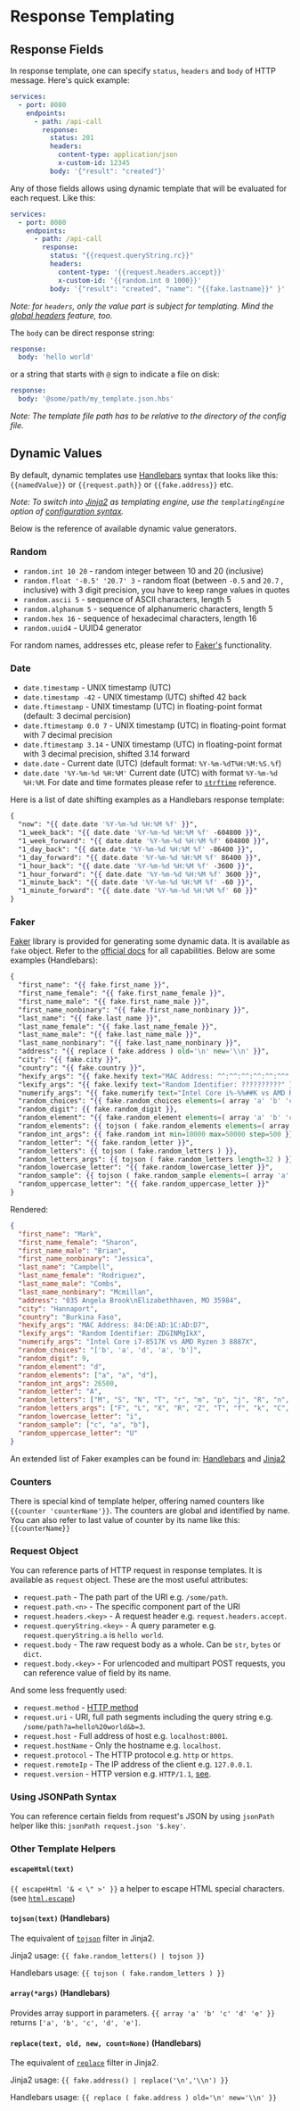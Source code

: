 # Response Templating

## Response Fields

In response template, one can specify `status`, `headers` and `body` of HTTP message. Here's quick example:

```yaml
services:
  - port: 8080
    endpoints:
      - path: /api-call
        response:
          status: 201
          headers:
            content-type: application/json
            x-custom-id: 12345
          body: '{"result": "created"}'
```

Any of those fields allows using dynamic template that will be evaluated for each request. Like this:

```yaml
services:
  - port: 8080
    endpoints:
      - path: /api-call
        response:
          status: "{{request.queryString.rc}}"
          headers:
            content-type: '{{request.headers.accept}}'
            x-custom-id: '{{random.int 0 1000}}'
          body: '{"result": "created", "name": "{{fake.lastname}}" }'
```

_Note: for `headers`, only the value part is subject for templating. Mind
the [global headers](Configuring.md#global-settings) feature, too._

The `body` can be direct response string:

```yaml
response:
  body: 'hello world'
```

or a string that starts with `@` sign to indicate a file on disk:

```yaml
response:
  body: '@some/path/my_template.json.hbs'
```

_Note: The template file path has to be relative to the directory of the config file._

## Dynamic Values

By default, dynamic templates use [Handlebars](https://handlebarsjs.com/guide/) syntax that looks like
this: `{{namedValue}}` or `{{request.path}}` or `{{fake.address}}` etc.

_Note: To switch into [Jinja2](https://jinja.palletsprojects.com/en/2.11.x/) as templating engine, use
the `templatingEngine` option of [configuration syntax](Configuring.md#advanced-templating-with-jinja2)._

Below is the reference of available dynamic value generators.

### Random

- `random.int 10 20` - random integer between 10 and 20 (inclusive)
- `random.float '-0.5' '20.7' 3` - random float (between `-0.5` and `20.7` , inclusive) with 3 digit precision, you have to keep range values in quotes
- `random.ascii 5` - sequence of ASCII characters, length 5
- `random.alphanum 5` - sequence of alphanumeric characters, length 5
- `random.hex 16` - sequence of hexadecimal characters, length 16
- `random.uuid4` - UUID4 generator

For random names, addresses etc, please refer to [Faker's](#faker) functionality.

### Date

- `date.timestamp` - UNIX timestamp (UTC)
- `date.timestamp -42` - UNIX timestamp (UTC) shifted 42 back
- `date.ftimestamp` - UNIX timestamp (UTC) in floating-point format (default: 3 decimal percision)
- `date.ftimestamp 0.0 7` - UNIX timestamp (UTC) in floating-point format with 7 decimal precision
- `date.ftimestamp 3.14` - UNIX timestamp (UTC) in floating-point format with 3 decimal precision, shifted 3.14 forward
- `date.date` - Current date (UTC) (default format: `%Y-%m-%dT%H:%M:%S.%f`)
- `date.date '%Y-%m-%d %H:%M'` Current date (UTC) with format `%Y-%m-%d %H:%M`. For date and time formates please refer to [`strftime`](https://strftime.org/) reference.

Here is a list of date shifting examples as a Handlebars response template:

```hbs
{
  "now": "{{ date.date '%Y-%m-%d %H:%M %f' }}",
  "1_week_back": "{{ date.date '%Y-%m-%d %H:%M %f' -604800 }}",
  "1_week_forward": "{{ date.date '%Y-%m-%d %H:%M %f' 604800 }}",
  "1_day_back": "{{ date.date '%Y-%m-%d %H:%M %f' -86400 }}",
  "1_day_forward": "{{ date.date '%Y-%m-%d %H:%M %f' 86400 }}",
  "1_hour_back": "{{ date.date '%Y-%m-%d %H:%M %f' -3600 }}",
  "1_hour_forward": "{{ date.date '%Y-%m-%d %H:%M %f' 3600 }}",
  "1_minute_back": "{{ date.date '%Y-%m-%d %H:%M %f' -60 }}",
  "1_minute_forward": "{{ date.date '%Y-%m-%d %H:%M %f' 60 }}"
}
```

### Faker

[Faker](https://faker.readthedocs.io/en/master/providers.html) library is provided for generating some dynamic data.
It is available as `fake` object. Refer to the [official docs](https://faker.readthedocs.io/en/master/providers.html)
for all capabilities. Below are some examples (Handlebars):

```hbs
{
  "first_name": "{{ fake.first_name }}",
  "first_name_female": "{{ fake.first_name_female }}",
  "first_name_male": "{{ fake.first_name_male }}",
  "first_name_nonbinary": "{{ fake.first_name_nonbinary }}",
  "last_name": "{{ fake.last_name }}",
  "last_name_female": "{{ fake.last_name_female }}",
  "last_name_male": "{{ fake.last_name_male }}",
  "last_name_nonbinary": "{{ fake.last_name_nonbinary }}",
  "address": "{{ replace ( fake.address ) old='\n' new='\\n' }}",
  "city": "{{ fake.city }}",
  "country": "{{ fake.country }}",
  "hexify_args": "{{ fake.hexify text="MAC Address: ^^:^^:^^:^^:^^:^^" upper=true }}",
  "lexify_args": "{{ fake.lexify text="Random Identifier: ??????????" }}",
  "numerify_args": "{{ fake.numerify text="Intel Core i%-%%##K vs AMD Ryzen % %%##X" }}",
  "random_choices": "{{ fake.random_choices elements=( array 'a' 'b' 'c' 'd' 'e' ) }}",
  "random_digit": {{ fake.random_digit }},
  "random_element": "{{ fake.random_element elements=( array 'a' 'b' 'c' 'd' 'e' ) }}",
  "random_elements": {{ tojson ( fake.random_elements elements=( array 'a' 'b' 'c' 'd' 'e' ) length=3 unique=True ) }},
  "random_int_args": {{ fake.random_int min=10000 max=50000 step=500 }},
  "random_letter": "{{ fake.random_letter }}",
  "random_letters": {{ tojson ( fake.random_letters ) }},
  "random_letters_args": {{ tojson ( fake.random_letters length=32 ) }},
  "random_lowercase_letter": "{{ fake.random_lowercase_letter }}",
  "random_sample": {{ tojson ( fake.random_sample elements=( array 'a' 'b' 'c' 'd' 'e' ) ) }},
  "random_uppercase_letter": "{{ fake.random_uppercase_letter }}"
}
```

Rendered:

```json
{
  "first_name": "Mark",
  "first_name_female": "Sharon",
  "first_name_male": "Brian",
  "first_name_nonbinary": "Jessica",
  "last_name": "Campbell",
  "last_name_female": "Rodriguez",
  "last_name_male": "Combs",
  "last_name_nonbinary": "Mcmillan",
  "address": "035 Angela Brook\nElizabethhaven, MO 35984",
  "city": "Hannaport",
  "country": "Burkina Faso",
  "hexify_args": "MAC Address: 84:DE:AD:1C:AD:D7",
  "lexify_args": "Random Identifier: ZDGINMgIkX",
  "numerify_args": "Intel Core i7-8517K vs AMD Ryzen 3 8887X",
  "random_choices": "['b', 'a', 'd', 'a', 'b']",
  "random_digit": 9,
  "random_element": "d",
  "random_elements": ["a", "a", "d"],
  "random_int_args": 26500,
  "random_letter": "A",
  "random_letters": ["M", "S", "N", "T", "r", "m", "p", "j", "R", "n", "g", "g", "A", "w", "o", "d"],
  "random_letters_args": ["F", "L", "X", "R", "Z", "T", "f", "k", "C", "v", "U", "d", "d", "S", "p", "j", "s", "F", "M", "X", "k", "J", "P", "R", "W", "m", "i", "A", "x", "o", "r", "H"],
  "random_lowercase_letter": "i",
  "random_sample": ["c", "a", "b"],
  "random_uppercase_letter": "U"
}
```

An extended list of Faker examples can be found in: [Handlebars](https://github.com/up9inc/mockintosh/blob/main/tests/configs/json/hbs/core/templates/faker.json.hbs) and [Jinja2](https://github.com/up9inc/mockintosh/blob/main/tests/configs/json/j2/core/templates/faker.json.j2)

### Counters

There is special kind of template helper, offering named counters like `{{counter 'counterName'}}`. The counters are global and identified by name. You can also refer to last value of counter by its name like this: `{{counterName}}`

### Request Object

You can reference parts of HTTP request in response templates. It is available as `request` object. These are the most
useful attributes:

- `request.path` - The path part of the URI e.g. `/some/path`.
- `request.path.<n>` - The specific component part of the URI
- `request.headers.<key>` - A request header e.g. `request.headers.accept`.
- `request.queryString.<key>` - A query parameter e.g. `request.queryString.a` is `hello world`.
- `request.body` - The raw request body as a whole. Can be `str`, `bytes` or `dict`.
- `request.body.<key>` - For urlencoded and multipart POST requests, you can reference value of field by its name.


And some less frequently used:

- `request.method` - [HTTP method](https://www.w3.org/Protocols/rfc2616/rfc2616-sec9.html)
- `request.uri` - URI, full path segments including the query string e.g. `/some/path?a=hello%20world&b=3`.
- `request.host` - Full address of host e.g. `localhost:8001`.
- `request.hostName` - Only the hostname e.g. `localhost`.
- `request.protocol` - The HTTP protocol e.g. `http` or `https`.
- `request.remoteIp` - The IP address of the client e.g. `127.0.0.1`.
- `request.version` - HTTP version e.g. `HTTP/1.1`, [see](https://tools.ietf.org/html/rfc2145).

### Using JSONPath Syntax

You can reference certain fields from request's JSON by using `jsonPath` helper like this: `jsonPath request.json '$.key'`.

### Other Template Helpers

#### `escapeHtml(text)`

`{{ escapeHtml '& < \" >' }}` a helper to escape HTML special characters. (see [`html.escape`](https://wiki.python.org/moin/EscapingHtml))

#### `tojson(text)` (Handlebars)

The equivalent of [`tojson`](https://jinja.palletsprojects.com/en/2.11.x/templates/#tojson) filter in Jinja2.

Jinja2 usage: `{{ fake.random_letters() | tojson }}`

Handlebars usage: `{{ tojson ( fake.random_letters ) }}`

#### `array(*args)` (Handlebars)

Provides array support in parameters. `{{ array 'a' 'b' 'c' 'd' 'e' }}` returns `['a', 'b', 'c', 'd', 'e']`.

#### `replace(text, old, new, count=None)` (Handlebars)

The equivalent of [`replace`](https://jinja.palletsprojects.com/en/2.11.x/templates/#replace) filter in Jinja2.

Jinja2 usage: `{{ fake.address() | replace('\n','\\n') }}`

Handlebars usage: `{{ replace ( fake.address ) old='\n' new='\\n' }}`
